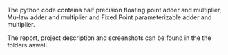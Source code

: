 The python code contains half precision floating point adder and multiplier, Mu-law adder and multiplier 
and Fixed Point parameterizable adder and multiplier.

The report, project description and screenshots can be found in the the folders aswell.   